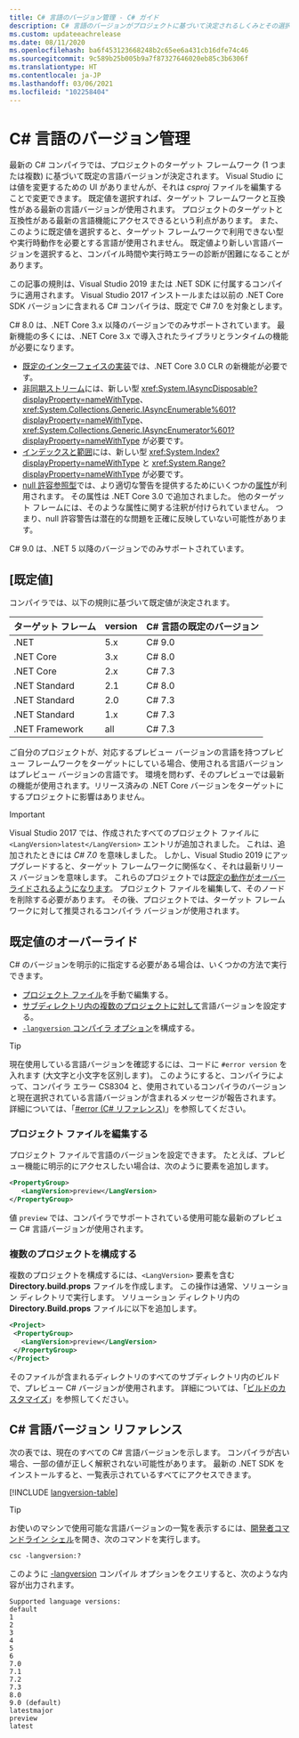 ```yaml
---
title: C# 言語のバージョン管理 - C# ガイド
description: C# 言語のバージョンがプロジェクトに基づいて決定されるしくみとその選択の背後にある理由について説明します。 既定値を手動でオーバーライドする方法について説明します。
ms.custom: updateeachrelease
ms.date: 08/11/2020
ms.openlocfilehash: ba6f453123668248b2c65ee6a431cb16dfe74c46
ms.sourcegitcommit: 9c589b25b005b9a7f87327646020eb85c3b6306f
ms.translationtype: HT
ms.contentlocale: ja-JP
ms.lasthandoff: 03/06/2021
ms.locfileid: "102258404"
---
```

# <a name="c-language-versioning"></a>C# 言語のバージョン管理

最新の C# コンパイラでは、プロジェクトのターゲット フレームワーク (1 つまたは複数) に基づいて既定の言語バージョンが決定されます。 Visual Studio には値を変更するための UI がありませんが、それは *csproj* ファイルを編集することで変更できます。 既定値を選択すれば、ターゲット フレームワークと互換性がある最新の言語バージョンが使用されます。 プロジェクトのターゲットと互換性がある最新の言語機能にアクセスできるという利点があります。 また、このように既定値を選択すると、ターゲット フレームワークで利用できない型や実行時動作を必要とする言語が使用されません。 既定値より新しい言語バージョンを選択すると、コンパイル時間や実行時エラーの診断が困難になることがあります。

この記事の規則は、Visual Studio 2019 または .NET SDK に付属するコンパイラに適用されます。 Visual Studio 2017 インストールまたは以前の .NET Core SDK バージョンに含まれる C# コンパイラは、既定で C# 7.0 を対象とします。

C# 8.0 は、.NET Core 3.x 以降のバージョンでのみサポートされています。 最新機能の多くには、.NET Core 3.x で導入されたライブラリとランタイムの機能が必要になります。

- [既定のインターフェイスの実装](../whats-new/csharp-8.md#default-interface-methods)では、.NET Core 3.0 CLR の新機能が必要です。
- [非同期ストリーム](../whats-new/csharp-8.md#asynchronous-streams)には、新しい型 <xref:System.IAsyncDisposable?displayProperty=nameWithType>、<xref:System.Collections.Generic.IAsyncEnumerable%601?displayProperty=nameWithType>、<xref:System.Collections.Generic.IAsyncEnumerator%601?displayProperty=nameWithType> が必要です。
- [インデックスと範囲](../whats-new/csharp-8.md#indices-and-ranges)には、新しい型 <xref:System.Index?displayProperty=nameWithType> と <xref:System.Range?displayProperty=nameWithType> が必要です。
- [null 許容参照型](../whats-new/csharp-8.md#nullable-reference-types)では、より適切な警告を提供するためにいくつかの[属性](attributes/nullable-analysis.md)が利用されます。 その属性は .NET Core 3.0 で追加されました。 他のターゲット フレームには、そのような属性に関する注釈が付けられていません。 つまり、null 許容警告は潜在的な問題を正確に反映していない可能性があります。

C# 9.0 は、.NET 5 以降のバージョンでのみサポートされています。

## <a name="defaults"></a>[既定値]

コンパイラでは、以下の規則に基づいて既定値が決定されます。

| ターゲット フレーム | version | C# 言語の既定のバージョン |
|------------------|---------|-----------------------------|
| .NET             | 5.x     | C# 9.0                      |
| .NET Core        | 3.x     | C# 8.0                      |
| .NET Core        | 2.x     | C# 7.3                      |
| .NET Standard    | 2.1     | C# 8.0                      |
| .NET Standard    | 2.0     | C# 7.3                      |
| .NET Standard    | 1.x     | C# 7.3                      |
| .NET Framework   | all     | C# 7.3                      |

ご自分のプロジェクトが、対応するプレビュー バージョンの言語を持つプレビュー フレームワークをターゲットにしている場合、使用される言語バージョンはプレビュー バージョンの言語です。 環境を問わず、そのプレビューでは最新の機能が使用されます。リリース済みの .NET Core バージョンをターゲットにするプロジェクトに影響はありません。

> [!IMPORTANT]
> Visual Studio 2017 では、作成されたすべてのプロジェクト ファイルに `<LangVersion>latest</LangVersion>` エントリが追加されました。 これは、追加されたときには *C# 7.0* を意味しました。 しかし、Visual Studio 2019 にアップグレードすると、ターゲット フレームワークに関係なく、それは最新リリース バージョンを意味します。 これらのプロジェクトでは[既定の動作がオーバーライドされるようになります](#override-a-default)。 プロジェクト ファイルを編集して、そのノードを削除する必要があります。 その後、プロジェクトでは、ターゲット フレームワークに対して推奨されるコンパイラ バージョンが使用されます。

## <a name="override-a-default"></a>既定値のオーバーライド

C# のバージョンを明示的に指定する必要がある場合は、いくつかの方法で実行できます。

- [プロジェクト ファイル](#edit-the-project-file)を手動で編集する。
- [サブディレクトリ内の複数のプロジェクトに対して](#configure-multiple-projects)言語バージョンを設定する。
- [`-langversion` コンパイラ オプション](compiler-options/langversion-compiler-option.md)を構成する。

> [!TIP]
> 現在使用している言語バージョンを確認するには、コードに `#error version` を入れます (大文字と小文字を区別します)。 このようにすると、コンパイラによって、コンパイラ エラー CS8304 と、使用されているコンパイラのバージョンと現在選択されている言語バージョンが含まれるメッセージが報告されます。 詳細については、「[#error (C# リファレンス)](preprocessor-directives/preprocessor-error.md)」を参照してください。

### <a name="edit-the-project-file"></a>プロジェクト ファイルを編集する

プロジェクト ファイルで言語のバージョンを設定できます。 たとえば、プレビュー機能に明示的にアクセスしたい場合は、次のように要素を追加します。

```xml
<PropertyGroup>
   <LangVersion>preview</LangVersion>
</PropertyGroup>
```

値 `preview` では、コンパイラでサポートされている使用可能な最新のプレビュー C# 言語バージョンが使用されます。

### <a name="configure-multiple-projects"></a>複数のプロジェクトを構成する

複数のプロジェクトを構成するには、`<LangVersion>` 要素を含む **Directory.build.props** ファイルを作成します。 この操作は通常、ソリューション ディレクトリで実行します。 ソリューション ディレクトリ内の **Directory.Build.props** ファイルに以下を追加します。

```xml
<Project>
 <PropertyGroup>
   <LangVersion>preview</LangVersion>
 </PropertyGroup>
</Project>
```

そのファイルが含まれるディレクトリのすべてのサブディレクトリ内のビルドで、プレビュー C# バージョンが使用されます。 詳細については、「[ビルドのカスタマイズ](/visualstudio/msbuild/customize-your-build)」を参照してください。

## <a name="c-language-version-reference"></a>C# 言語バージョン リファレンス

次の表では、現在のすべての C# 言語バージョンを示します。 コンパイラが古い場合、一部の値が正しく解釈されない可能性があります。 最新の .NET SDK をインストールすると、一覧表示されているすべてにアクセスできます。

[!INCLUDE [langversion-table](includes/langversion-table.md)]

> [!TIP]
> お使いのマシンで使用可能な言語バージョンの一覧を表示するには、[開発者コマンドライン シェル](/visualstudio/ide/reference/command-prompt-powershell)を開き、次のコマンドを実行します。
>
> ```CMD
> csc -langversion:?
> ```
>
> このように [-langversion](compiler-options/langversion-compiler-option.md) コンパイル オプションをクエリすると、次のような内容が出力されます。
>
> ```CMD
> Supported language versions:
> default
> 1
> 2
> 3
> 4
> 5
> 6
> 7.0
> 7.1
> 7.2
> 7.3
> 8.0
> 9.0 (default)
> latestmajor
> preview
> latest
> ```
